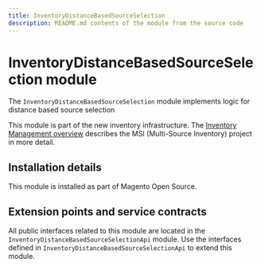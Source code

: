 ```yaml
---
title: InventoryDistanceBasedSourceSelection
description: README.md contents of the module from the source code
---
```


# InventoryDistanceBasedSourceSelection module

The `InventoryDistanceBasedSourceSelection` module implements logic for distance based source selection

This module is part of the new inventory infrastructure. The
[Inventory Management overview](https://devdocs.magento.com/guides/v2.4/inventory/index.html)
describes the MSI (Multi-Source Inventory) project in more detail.

## Installation details

This module is installed as part of Magento Open Source.

## Extension points and service contracts

All public interfaces related to this module are located in the `InventoryDistanceBasedSourceSelectionApi` module.
Use the interfaces defined in `InventoryDistanceBasedSourceSelectionApi` to extend this module.
